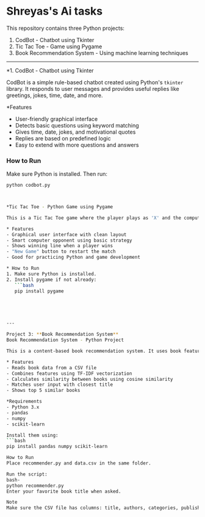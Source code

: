# Shreyas's Ai tasks

This repository contains three Python projects:

1. CodBot - Chatbot using Tkinter  
2. Tic Tac Toe - Game using Pygame  
3. Book Recommendation System - Using machine learning techniques  

---

*1. CodBot - Chatbot using Tkinter

CodBot is a simple rule-based chatbot created using Python's `tkinter` library. It responds to user messages and provides useful replies like greetings, jokes, time, date, and more.

*Features
- User-friendly graphical interface
- Detects basic questions using keyword matching
- Gives time, date, jokes, and motivational quotes
- Replies are based on predefined logic
- Easy to extend with more questions and answers

### How to Run
Make sure Python is installed. Then run:
```bash
python codbot.py



*Tic Tac Toe - Python Game using Pygame

This is a Tic Tac Toe game where the player plays as 'X' and the computer plays as 'O'. It is created using the `pygame` library.

* Features
- Graphical user interface with clean layout
- Smart computer opponent using basic strategy
- Shows winning line when a player wins
- "New Game" button to restart the match
- Good for practicing Python and game development

* How to Run
1. Make sure Python is installed.
2. Install pygame if not already:
   ```bash
   pip install pygame





---

Project 3: **Book Recommendation System**
Book Recommendation System - Python Project

This is a content-based book recommendation system. It uses book features like title, author, category, and year to recommend similar books.

* Features
- Reads book data from a CSV file
- Combines features using TF-IDF vectorization
- Calculates similarity between books using cosine similarity
- Matches user input with closest title
- Shows top 5 similar books

*Requirements
- Python 3.x
- pandas
- numpy
- scikit-learn

Install them using:
```bash
pip install pandas numpy scikit-learn

How to Run
Place recommender.py and data.csv in the same folder.

Run the script:
bash-    
python recommender.py
Enter your favorite book title when asked.

Note
Make sure the CSV file has columns: title, authors, categories, published_year, and index.


